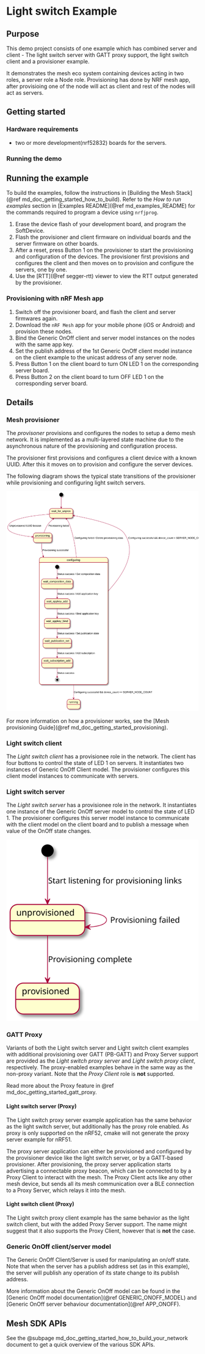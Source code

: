 # Light switch Example


## Purpose

This demo project consists of one example which has combined server and client - The light switch server with  GATT
proxy support, the light switch client and a provisioner example.

It demonstrates the mesh eco system containing devices acting in two roles, a server role
a Node role. Provisioning has done by NRF mesh app, after provisioing one of the node will act as client and rest of the nodes will act as servers. 



## Getting started

### Hardware requirements


- two or more development(nrf52832) boards for the servers.

### Running the demo

## Running the example

To build the examples, follow the instructions in
[Building the Mesh Stack](@ref md_doc_getting_started_how_to_build). Refer to the *How to run examples*
section in [Examples README](@ref md_examples_README) for the commands required to program a
device using `nrfjprog`.

1. Erase the device flash of your development board, and program the SoftDevice.
2. Flash the provisioner and client firmware on individual boards and the server firmware on other boards.
3. After a reset, press Button 1 on the provisioner to start the provisioning and configuration of the
   devices. The provisioner first provisions and configures the client and then moves on to provision and configure the servers, one by one.
4. Use the [RTT](@ref segger-rtt) viewer to view the RTT output generated by the provisioner.


### Provisioning with nRF Mesh app

1. Switch off the provisioner board, and flash the client and server firmwares again.
2. Download the `nRF Mesh` app for your mobile phone (iOS or Android) and provision these nodes.
3. Bind the Generic OnOff client and server model instances on the nodes with the same app key.
4. Set the publish address of the 1st Generic OnOff client model instance on the client example to
the unicast address of any server node.
5. Press Button 1 on the client board to turn ON LED 1 on the corresponding server board.
6. Press Button 2 on the client board to turn OFF LED 1 on the corresponding server board.

## Details

### Mesh provisioner

The *provisoner* provisions and configures the nodes to setup a demo mesh network.
It is implemented as a multi-layered state machine due to the asynchronous nature of the provisioning and configuration process.

The provisioner first provisions and configures a client device with a known UUID.
After this it moves on to provision and configure the server devices.

The following diagram shows the typical state transitions of the provisioner while provisioning and configuring light switch servers.

![Light switch client state diagram](img/light_switch_client_state_diagram.svg "Light switch client state diagram")

For more information on how a provisioner works, see the [Mesh provisioning Guide](@ref md_doc_getting_started_provisioning).

### Light switch client


The *Light switch client* has a provisionee role in the network.
The client has four buttons to control the state of LED 1 on servers.
It instantiates two instances of Generic OnOff Client model.
The provisioner configures this client model instances to communicate with
servers.

### Light switch server

The *Light switch server* has a provisionee role in the network. It instantiates one instance
of the Generic OnOff server model to control the state of LED 1. The provisioner configures this
server model instance to communicate with the client model on the client board and to publish a message
when value of the OnOff state changes.

![State diagram for the Light switch server](img/light_switch_server_state_diagram.svg)

### GATT Proxy

Variants of both the Light switch server and Light switch client examples with additional
provisioning over GATT (PB-GATT) and Proxy Server support are provided as the *Light switch proxy
server* and *Light switch proxy client*, respectively. The proxy-enabled examples behave in the same
way as the non-proxy variant. Note that the *Proxy Client* role is **not** supported.

Read more about the Proxy feature in @ref md_doc_getting_started_gatt_proxy.

#### Light switch server (Proxy)

The Light switch proxy server example application has the same behavior as the light switch server, but
additionally has the proxy role enabled. As proxy is only supported on the nRF52, cmake will not
generate the proxy server example for nRF51.

The proxy server application can either be provisioned and configured by the provisioner device
like the light switch server, or by a GATT-based provisioner. After provisioning, the proxy server
application starts advertising a connectable proxy beacon, which can be connected to by a Proxy
Client to interact with the mesh. The Proxy Client acts like any other mesh device, but sends all
its mesh communication over a BLE connection to a Proxy Server, which relays it into the mesh.

#### Light switch client (Proxy)
The Light switch proxy client example has the same behavior as the light switch client, but
with the added Proxy Server support. The name might suggest that it also supports the Proxy Client,
however that is **not** the case.


### Generic OnOff client/server model

The Generic OnOff Client/Server is used for manipulating an
on/off state. Note that when the server has a publish address set (as in this example),
the server will publish any operation of its state change to its publish address.

More information about the Generic OnOff model can be found in the
[Generic OnOff model documentation](@ref GENERIC_ONOFF_MODEL)
and [Generic OnOff server behaviour documentation](@ref APP_ONOFF).

## Mesh SDK APIs

See the @subpage md_doc_getting_started_how_to_build_your_network
document to get a quick overview of the various SDK APIs.


